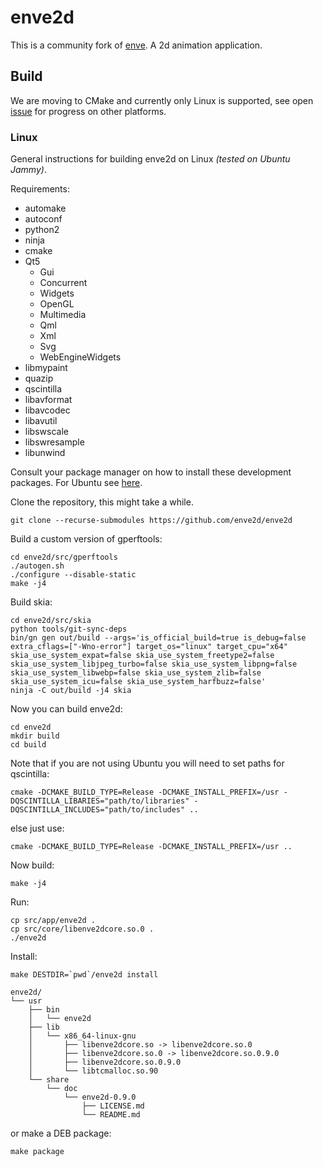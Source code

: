 # enve2d

This is a community fork of [enve](https://github.com/MaurycyLiebner/enve). A 2d animation application.

## Build

We are moving to CMake and currently only Linux is supported, see open [issue](https://github.com/enve2d/enve2d/issues/1) for progress on other platforms.

### Linux

General instructions for building enve2d on Linux *(tested on Ubuntu Jammy)*.

Requirements:

* automake
* autoconf
* python2
* ninja
* cmake
* Qt5
    * Gui
    * Concurrent
    * Widgets
    * OpenGL
    * Multimedia
    * Qml
    * Xml
    * Svg
    * WebEngineWidgets
* libmypaint
* quazip
* qscintilla
* libavformat
* libavcodec
* libavutil
* libswscale
* libswresample
* libunwind

Consult your package manager on how to install these development packages. For Ubuntu see [here](docs/build_ubuntu.sh).

Clone the repository, this might take a while.

```
git clone --recurse-submodules https://github.com/enve2d/enve2d
```

Build a custom version of gperftools:

```
cd enve2d/src/gperftools
./autogen.sh
./configure --disable-static
make -j4
```

Build skia:

```
cd enve2d/src/skia
python tools/git-sync-deps
bin/gn gen out/build --args='is_official_build=true is_debug=false extra_cflags=["-Wno-error"] target_os="linux" target_cpu="x64" skia_use_system_expat=false skia_use_system_freetype2=false skia_use_system_libjpeg_turbo=false skia_use_system_libpng=false skia_use_system_libwebp=false skia_use_system_zlib=false skia_use_system_icu=false skia_use_system_harfbuzz=false'
ninja -C out/build -j4 skia
```

Now you can build enve2d:

```
cd enve2d
mkdir build
cd build
```

Note that if you are not using Ubuntu you will need to set paths for qscintilla:

```
cmake -DCMAKE_BUILD_TYPE=Release -DCMAKE_INSTALL_PREFIX=/usr -DQSCINTILLA_LIBARIES="path/to/libraries" -DQSCINTILLA_INCLUDES="path/to/includes" ..
```

else just use:

```
cmake -DCMAKE_BUILD_TYPE=Release -DCMAKE_INSTALL_PREFIX=/usr ..
```

Now build:

```
make -j4
```

Run:

```
cp src/app/enve2d .
cp src/core/libenve2dcore.so.0 .
./enve2d
```

Install:

```
make DESTDIR=`pwd`/enve2d install 
```

```
enve2d/
└── usr
    ├── bin
    │   └── enve2d
    ├── lib
    │   └── x86_64-linux-gnu
    │       ├── libenve2dcore.so -> libenve2dcore.so.0
    │       ├── libenve2dcore.so.0 -> libenve2dcore.so.0.9.0
    │       ├── libenve2dcore.so.0.9.0
    │       └── libtcmalloc.so.90
    └── share
        └── doc
            └── enve2d-0.9.0
                ├── LICENSE.md
                └── README.md
```

or make a DEB package:

```
make package
```
